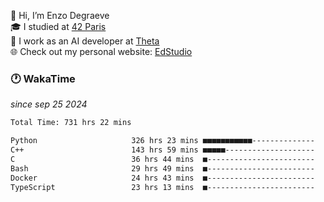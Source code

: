 👋 Hi, I’m Enzo Degraeve <br>
🎓 I studied at [42 Paris](https://42.fr/)<br>
💼 I work as an AI developer at [Theta](https://theta.mc/)<br>
🌐 Check out my personal website: [EdStudio](https://edstudio.fr/)

### 🕐 WakaTime
*since sep 25 2024*

<!--START_SECTION:waka-->

```txt
Total Time: 731 hrs 22 mins

Python                     326 hrs 23 mins ■■■■■■■■■■■--------------   42.84 %
C++                        143 hrs 59 mins ■■■■■--------------------   18.90 %
C                          36 hrs 44 mins  ■------------------------   04.82 %
Bash                       29 hrs 49 mins  ■------------------------   03.91 %
Docker                     24 hrs 43 mins  ■------------------------   03.24 %
TypeScript                 23 hrs 13 mins  ■------------------------   03.05 %
```

<!--END_SECTION:waka-->
